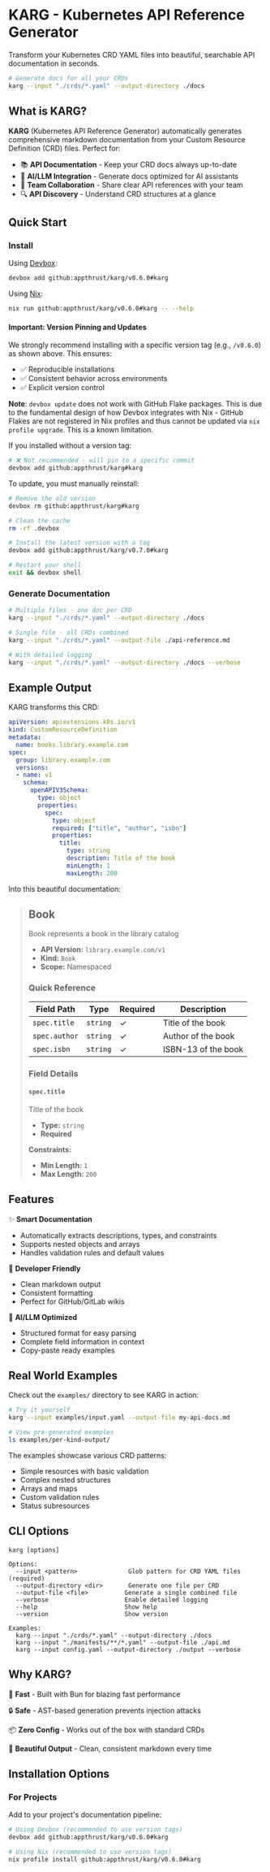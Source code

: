 # KARG - Kubernetes API Reference Generator

Transform your Kubernetes CRD YAML files into beautiful, searchable API documentation in seconds.

```bash
# Generate docs for all your CRDs
karg --input "./crds/*.yaml" --output-directory ./docs
```

## What is KARG?

**KARG** (Kubernetes API Reference Generator) automatically generates comprehensive markdown documentation from your Custom Resource Definition (CRD) files. Perfect for:

- 📚 **API Documentation** - Keep your CRD docs always up-to-date
- 🤖 **AI/LLM Integration** - Generate docs optimized for AI assistants
- 👥 **Team Collaboration** - Share clear API references with your team
- 🔍 **API Discovery** - Understand CRD structures at a glance

## Quick Start

### Install

Using [Devbox](https://www.jetify.com/devbox):

<!-- begin:devbox_install - DON'T EDIT: This block will be replaced by CI -->
```bash
devbox add github:appthrust/karg/v0.6.0#karg
```
<!-- end:devbox_install -->

Using [Nix](https://nixos.org/):

<!-- begin:nix_install - DON'T EDIT: This block will be replaced by CI -->
```bash
nix run github:appthrust/karg/v0.6.0#karg -- --help
```
<!-- end:nix_install -->

#### Important: Version Pinning and Updates

We strongly recommend installing with a specific version tag (e.g., `/v0.6.0`) as shown above. This ensures:
- ✅ Reproducible installations
- ✅ Consistent behavior across environments
- ✅ Explicit version control

**Note**: `devbox update` does not work with GitHub Flake packages. This is due to the fundamental design of how Devbox integrates with Nix - GitHub Flakes are not registered in Nix profiles and thus cannot be updated via `nix profile upgrade`. This is a known limitation. 

If you installed without a version tag:
```bash
# ❌ Not recommended - will pin to a specific commit
devbox add github:appthrust/karg#karg
```

To update, you must manually reinstall:
```bash
# Remove the old version
devbox rm github:appthrust/karg#karg

# Clean the cache
rm -rf .devbox

# Install the latest version with a tag
devbox add github:appthrust/karg/v0.7.0#karg

# Restart your shell
exit && devbox shell
```

### Generate Documentation

```bash
# Multiple files - one doc per CRD
karg --input "./crds/*.yaml" --output-directory ./docs

# Single file - all CRDs combined
karg --input "./crds/*.yaml" --output-file ./api-reference.md

# With detailed logging
karg --input "./crds/*.yaml" --output-directory ./docs --verbose
```

## Example Output

KARG transforms this CRD:

```yaml
apiVersion: apiextensions.k8s.io/v1
kind: CustomResourceDefinition
metadata:
  name: books.library.example.com
spec:
  group: library.example.com
  versions:
  - name: v1
    schema:
      openAPIV3Schema:
        type: object
        properties:
          spec:
            type: object
            required: ["title", "author", "isbn"]
            properties:
              title:
                type: string
                description: Title of the book
                minLength: 1
                maxLength: 200
```

Into this beautiful documentation:

> ## Book
> 
> Book represents a book in the library catalog
> 
> - **API Version:** `library.example.com/v1`
> - **Kind:** `Book`
> - **Scope:** Namespaced
> 
> ### Quick Reference
> 
> | Field Path    | Type     | Required | Description      |
> |---------------|----------|----------|------------------|
> | `spec.title`  | `string` | ✓        | Title of the book |
> | `spec.author` | `string` | ✓        | Author of the book |
> | `spec.isbn`   | `string` | ✓        | ISBN-13 of the book |
> 
> ### Field Details
> 
> #### `spec.title`
> 
> Title of the book
> 
> - **Type:** `string`
> - **Required**
>
> **Constraints:**
>
> - **Min Length:** `1`
> - **Max Length:** `200`

## Features

✨ **Smart Documentation**
- Automatically extracts descriptions, types, and constraints
- Supports nested objects and arrays
- Handles validation rules and default values

🎯 **Developer Friendly**
- Clean markdown output
- Consistent formatting
- Perfect for GitHub/GitLab wikis

🤖 **AI/LLM Optimized**
- Structured format for easy parsing
- Complete field information in context
- Copy-paste ready examples

## Real World Examples

Check out the `examples/` directory to see KARG in action:

```bash
# Try it yourself
karg --input examples/input.yaml --output-file my-api-docs.md

# View pre-generated examples
ls examples/per-kind-output/
```

The examples showcase various CRD patterns:
- Simple resources with basic validation
- Complex nested structures
- Arrays and maps
- Custom validation rules
- Status subresources

## CLI Options

```
karg [options]

Options:
  --input <pattern>              Glob pattern for CRD YAML files (required)
  --output-directory <dir>       Generate one file per CRD
  --output-file <file>          Generate a single combined file
  --verbose                     Enable detailed logging
  --help                        Show help
  --version                     Show version

Examples:
  karg --input "./crds/*.yaml" --output-directory ./docs
  karg --input "./manifests/**/*.yaml" --output-file ./api.md
  karg --input config.yaml --output-directory ./output --verbose
```

## Why KARG?

🚀 **Fast** - Built with Bun for blazing fast performance

🔒 **Safe** - AST-based generation prevents injection attacks

📦 **Zero Config** - Works out of the box with standard CRDs

🎨 **Beautiful Output** - Clean, consistent markdown every time

## Installation Options

### For Projects

Add to your project's documentation pipeline:

```bash
# Using Devbox (recommended to use version tags)
devbox add github:appthrust/karg/v0.6.0#karg

# Using Nix (recommended to use version tags) 
nix profile install github:appthrust/karg/v0.6.0#karg
```